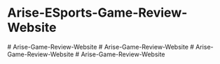 # Arise-ESports-Game-Review-Website
#   A r i s e - G a m e - R e v i e w - W e b s i t e  
 #   A r i s e - G a m e - R e v i e w - W e b s i t e  
 #   A r i s e - G a m e - R e v i e w - W e b s i t e  
 #   A r i s e - G a m e - R e v i e w - W e b s i t e  
 
